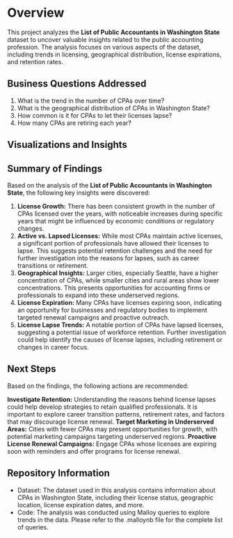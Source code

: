 # Overview
This project analyzes the **List of Public Accountants in Washington State** dataset to uncover valuable insights related to the public accounting profession. The analysis focuses on various aspects of the dataset, including trends in licensing, geographical distribution, license expirations, and retention rates.

## Business Questions Addressed
1. What is the trend in the number of CPAs over time?
2. What is the geographical distribution of CPAs in Washington State?
3. How common is it for CPAs to let their licenses lapse?
4. How many CPAs are retiring each year?

## Visualizations and Insights



## Summary of Findings
Based on the analysis of the **List of Public Accountants in Washington State**, the following key insights were discovered:
1. **License Growth:** There has been consistent growth in the number of CPAs licensed over the years, with noticeable increases during specific years that might be influenced by economic conditions or regulatory changes.
2. **Active vs. Lapsed Licenses:** While most CPAs maintain active licenses, a significant portion of professionals have allowed their licenses to lapse. This suggests potential retention challenges and the need for further investigation into the reasons for lapses, such as career transitions or retirement.
3. **Geographical Insights:** Larger cities, especially Seattle, have a higher concentration of CPAs, while smaller cities and rural areas show lower concentrations. This presents opportunities for accounting firms or professionals to expand into these underserved regions.
4. **License Expiration:** Many CPAs have licenses expiring soon, indicating an opportunity for businesses and regulatory bodies to implement targeted renewal campaigns and proactive outreach.
5. **License Lapse Trends:** A notable portion of CPAs have lapsed licenses, suggesting a potential issue of workforce retention. Further investigation could help identify the causes of license lapses, including retirement or changes in career focus.

## Next Steps
Based on the findings, the following actions are recommended:

**Investigate Retention:** Understanding the reasons behind license lapses could help develop strategies to retain qualified professionals. It is important to explore career transition patterns, retirement rates, and factors that may discourage license renewal.
**Target Marketing in Underserved Areas:** Cities with fewer CPAs may present opportunities for growth, with potential marketing campaigns targeting underserved regions.
**Proactive License Renewal Campaigns:** Engage CPAs whose licenses are expiring soon with reminders and offer programs for license renewal.

## Repository Information
- Dataset: The dataset used in this analysis contains information about CPAs in Washington State, including their license status, geographic location, license expiration dates, and more.
- Code: The analysis was conducted using Malloy queries to explore trends in the data. Please refer to the .malloynb file for the complete list of queries.



